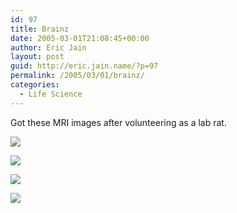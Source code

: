 ```yaml
---
id: 97
title: Brainz
date: 2005-03-01T21:08:45+00:00
author: Eric Jain
layout: post
guid: http://eric.jain.name/?p=97
permalink: /2005/03/01/brainz/
categories:
  - Life Science
---
```

Got these MRI images after volunteering as a lab rat.

<!--more-->

![](001.jpg)
  
![](002.jpg)
  
![](003.jpg)
  
![](004.jpg)
